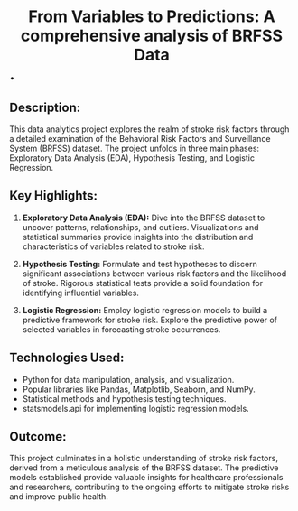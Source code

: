 # <center> From Variables to Predictions: A comprehensive analysis of BRFSS Data </center>.
## Description:
This data analytics project explores the realm of stroke risk factors through a detailed examination of the Behavioral Risk Factors and Surveillance System (BRFSS) dataset. The project unfolds in three main phases: Exploratory Data Analysis (EDA), Hypothesis Testing, and Logistic Regression.

## Key Highlights:

1. **Exploratory Data Analysis (EDA):** Dive into the BRFSS dataset to uncover patterns, relationships, and outliers. Visualizations and statistical summaries provide insights into the distribution and characteristics of variables related to stroke risk.

2. **Hypothesis Testing:** Formulate and test hypotheses to discern significant associations between various risk factors and the likelihood of stroke. Rigorous statistical tests provide a solid foundation for identifying influential variables.

3. **Logistic Regression:** Employ logistic regression models to build a predictive framework for stroke risk. Explore the predictive power of selected variables in forecasting stroke occurrences.

## Technologies Used:

- Python for data manipulation, analysis, and visualization.
- Popular libraries like Pandas, Matplotlib, Seaborn, and NumPy.
- Statistical methods and hypothesis testing techniques.
- statsmodels.api for implementing logistic regression models.

## Outcome:
This project culminates in a holistic understanding of stroke risk factors, derived from a meticulous analysis of the BRFSS dataset. The predictive models established provide valuable insights for healthcare professionals and researchers, contributing to the ongoing efforts to mitigate stroke risks and improve public health.
